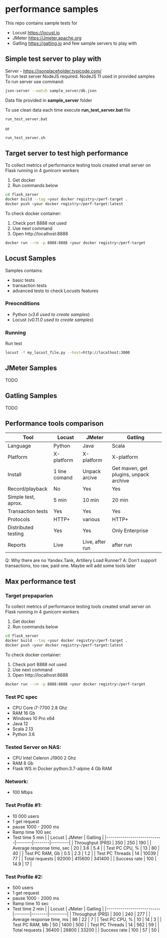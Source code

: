 # performance samples
This repo contains sample tests for
* Locust https://locust.io
* JMeter https://Jmeter.apache.org
* Gatling https://gatling.io
and few sample servers to play with

## Simple test server to play with
Server - https://jsonplaceholder.typicode.com/  
To run test server NodeJS required. NodeJS 11 used in provided samples  
To run server use command:  
```bash
json-server --watch sample_server/db.json
```

Data file provided in **sample_server** folder

To use clean data each time execute **run_test_server.bat** file
```bash
run_test_server.bat
```
or 
```bash
run_test_server.sh
```
## Target server to test high performance
To collect metrics of performance testing tools created small server on Flask running in 4 gunicorn workers  
1. Get docker
2. Run commands below
```bash
cd flask_server
docker build --tag <your docker registry>/perf-target .
docker push <your docker registry>/perf-target:latest
```
To check docker container:  
1. Check port 8888 not used
2. Use next command
3. Open http://localhost:8888
```bash
docker run --rm -p 8888:8888 <your docker registry>/perf-target
```
## Locust Samples
Samples contains:
* basic tests
* transaction tests
* advanced tests to check Locusts features
### Preocnditions
* Python (_v3.6 used to create samples_) 
* Locust (_v0.11.0 used to create samples_) 
### Running
Run test
```bash
locust -f my_locust_file.py --host=http://localhost:3000
```
## JMeter Samples
TODO

## Gatling Samples
TODO

## Performance tools comparison
| Tool                | Locust        | JMeter          | Gatling                                |
|---------------------|---------------|-----------------|----------------------------------------|
| Language            | Python        | Java            | Scala                                  |
| Platform            | X-platform    | X-platform      | X-platform                             |
| Install             | 1 line comand | Unpack arcive   | Get maven, get plugins, unpack archive |
| Record/playback     | No            | Yes             | Yes                                    |
| Simple test, aprox. |  5 min        | 10 min          | 20 min                                 |
| Transaction tests   | Yes           | Yes             | Yes                                    |
| Protocols           | HTTP+         | various         | HTTP+                                  |
| Distributed testing | Yes           | Yes             | Only Enterprise                        |
| Reports             | Live          | Live, after run | after run                              |

Q: Why there are no Yandex.Tank, Artillery Load Runner?
A: Don't support transactions, too raw, paid one. Maybe will add some tools later

## Max performance test
### Target prepaparion
To collect metrics of performance testing tools created small server on Flask running in 4 gunicorn workers  
1. Get docker
2. Run commands below
```bash
cd flask_server
docker build --tag <your docker registry>/perf-target .
docker push <your docker registry>/perf-target:latest
```
To check docker container:  
1. Check port 8888 not used
2. Use next command
3. Open http://localhost:8888
```bash
docker run --rm -p 8888:8888 <your docker registry>/perf-target
```

### Test PC spec  
* CPU Core i7-7700 2.8 Ghz
* RAM 16 Gb
* Windows 10 Pro x64
* Java 12
* Scala 2.13
* Python 3.6
### Tested Server on NAS:
* CPU Intel Celeron J1900 2 Ghz
* RAM 8 Gb
* Flask WS in Docker python:3.7-alpine 4 Gb RAM
### Network:
* 100 Mbps
### Test Profile #1:
* 10 000 users
* 1 get request
* pause 1000 - 2000 ms
* Ramp time 100 sec
* Test time 5 min
|                            | Locust | JMeter | Gatling |
|----------------------------|--------|--------|---------|
| Throughput (PRS)           | 350    | 250    | 190     |
| Average response time, sec | 20     | 3.6    | 5.4     |
| Test PC CPU, %             | 13     | 80     | 40      |
| Test PC RAM, Gb            | 0.5    | 2.3    | 1.2     |
| Test PC Threads            | 14     | 10039  | 77      |
| Total requests             | 92000  | 415600 | 341400  |
| Success rate               | 100    | 14.9   | 17      |

### Test Profile #2:
* 500 users
* 1 get request
* pause 1000 - 2000 ms
* Ramp time 10 sec
* Test time 2 min
|                           | Locust | JMeter | Gatling |
|---------------------------|--------|--------|---------|
| Throughput (PRS)          | 300    | 240    | 277     |
| Average response time, ms | 86     | 22     | 7       |
| Test PC CPU, %            | 10     | 14     | 3       |
| Test PC RAM, Mb           | 50     | 1400   | 500     |
| Test PC Threads           | 14     | 562    | 59      |
| Total requests            | 36400  | 28800  | 33200   |
| Success rate              | 100    | 57     | 50      |


